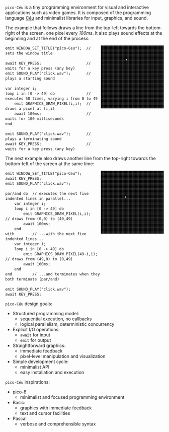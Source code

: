 `pico-Céu` is a tiny programming environment for visual and interactive
applications such as video games.
It is composed of the programming language [Céu](www.ceu-lang.org/) and
minimalist libraries for input, graphics, and sound.

<!-- TODO: network -->

The example that follows draws a line from the top-left towards the
bottom-right of the screen, one pixel every *100ms*.
It also plays sound effects at the beginning and at the end of the process:

<img src="across.gif" width="200" align="right"/>

```ceu
emit WINDOW_SET_TITLE("pico-Ceu");  // sets the window title

await KEY_PRESS;                    // waits for a key press (any key)
emit SOUND_PLAY("click.wav");       // plays a starting sound

var integer i;
loop i in [0 -> 49] do              // executes 50 times, varying i from 0 to 49
    emit GRAPHICS_DRAW_PIXEL(i,i);  //   draws a pixel at (i,i)
    await 100ms;                    //   waits for 100 milliseconds
end

emit SOUND_PLAY("click.wav");       // plays a terminating sound
await KEY_PRESS;                    // waits for a key press (any key)
```

The next example also draws another line from the top-right towards the
bottom-left of the screen at the same time:

<img src="across-par.gif" width="200" align="right"/>

```ceu
emit WINDOW_SET_TITLE("pico-Ceu");
await KEY_PRESS;
emit SOUND_PLAY("click.wav");

par/and do  // executes the next five indented lines in parallel...
    var integer i;
    loop i in [0 -> 49] do
        emit GRAPHICS_DRAW_PIXEL(i,i);      // draws from (0,0) to (49,49)
        await 100ms;
    end
with        // ...with the next five indented lines...
    var integer i;
    loop i in [0 -> 49] do
        emit GRAPHICS_DRAW_PIXEL(49-i,i);   // draws from (49,0) to (0,49)
        await 100ms;
    end
end         // ...and terminates when they both terminate (par/and)

emit SOUND_PLAY("click.wav");
await KEY_PRESS;
```

`pico-Céu` design goals:

- Structured programming model:
    - sequential execution, no callbacks
    - logical parallelism, deterministic concurrency
- Explicit I/O operations:
    - `await` for input
    - `emit` for output
- Straightforward graphics:
    - immediate feedback
    - pixel-level manipulation and visualization
- Simple development cycle:
    - minimalist API
    - easy installation and execution

`pico-Céu` inspirations:

- [pico-8](https://www.lexaloffle.com/pico-8.php)
    - minimalist and focused programming environment
- Basic:
    - graphics with immediate feedback
    - text and cursor facilities
- Pascal
    - verbose and comprehensible syntax
